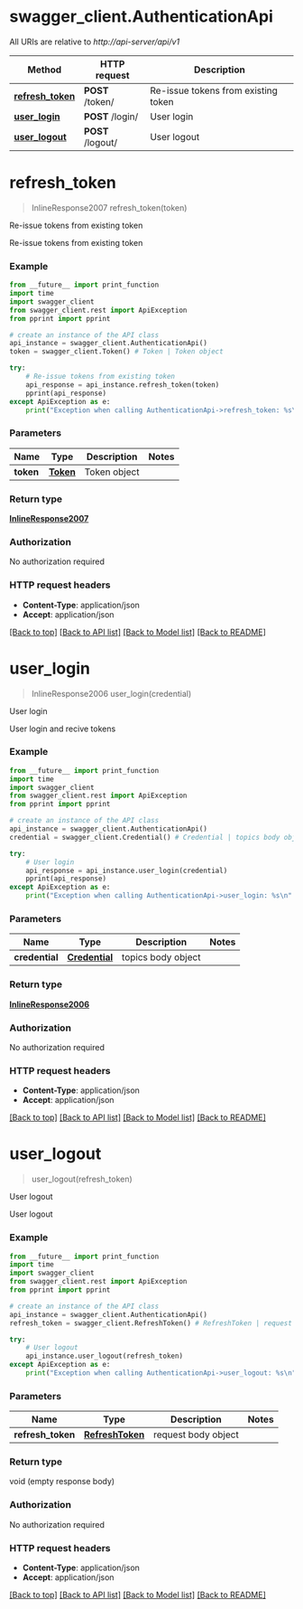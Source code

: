 # swagger_client.AuthenticationApi

All URIs are relative to *http://api-server/api/v1*

Method | HTTP request | Description
------------- | ------------- | -------------
[**refresh_token**](AuthenticationApi.md#refresh_token) | **POST** /token/ | Re-issue tokens from existing token
[**user_login**](AuthenticationApi.md#user_login) | **POST** /login/ | User login
[**user_logout**](AuthenticationApi.md#user_logout) | **POST** /logout/ | User logout


# **refresh_token**
> InlineResponse2007 refresh_token(token)

Re-issue tokens from existing token

Re-issue tokens from existing token

### Example
```python
from __future__ import print_function
import time
import swagger_client
from swagger_client.rest import ApiException
from pprint import pprint

# create an instance of the API class
api_instance = swagger_client.AuthenticationApi()
token = swagger_client.Token() # Token | Token object

try:
    # Re-issue tokens from existing token
    api_response = api_instance.refresh_token(token)
    pprint(api_response)
except ApiException as e:
    print("Exception when calling AuthenticationApi->refresh_token: %s\n" % e)
```

### Parameters

Name | Type | Description  | Notes
------------- | ------------- | ------------- | -------------
 **token** | [**Token**](Token.md)| Token object | 

### Return type

[**InlineResponse2007**](InlineResponse2007.md)

### Authorization

No authorization required

### HTTP request headers

 - **Content-Type**: application/json
 - **Accept**: application/json

[[Back to top]](#) [[Back to API list]](../README.md#documentation-for-api-endpoints) [[Back to Model list]](../README.md#documentation-for-models) [[Back to README]](../README.md)

# **user_login**
> InlineResponse2006 user_login(credential)

User login

User login and recive tokens

### Example
```python
from __future__ import print_function
import time
import swagger_client
from swagger_client.rest import ApiException
from pprint import pprint

# create an instance of the API class
api_instance = swagger_client.AuthenticationApi()
credential = swagger_client.Credential() # Credential | topics body object

try:
    # User login
    api_response = api_instance.user_login(credential)
    pprint(api_response)
except ApiException as e:
    print("Exception when calling AuthenticationApi->user_login: %s\n" % e)
```

### Parameters

Name | Type | Description  | Notes
------------- | ------------- | ------------- | -------------
 **credential** | [**Credential**](Credential.md)| topics body object | 

### Return type

[**InlineResponse2006**](InlineResponse2006.md)

### Authorization

No authorization required

### HTTP request headers

 - **Content-Type**: application/json
 - **Accept**: application/json

[[Back to top]](#) [[Back to API list]](../README.md#documentation-for-api-endpoints) [[Back to Model list]](../README.md#documentation-for-models) [[Back to README]](../README.md)

# **user_logout**
> user_logout(refresh_token)

User logout

User logout

### Example
```python
from __future__ import print_function
import time
import swagger_client
from swagger_client.rest import ApiException
from pprint import pprint

# create an instance of the API class
api_instance = swagger_client.AuthenticationApi()
refresh_token = swagger_client.RefreshToken() # RefreshToken | request body object

try:
    # User logout
    api_instance.user_logout(refresh_token)
except ApiException as e:
    print("Exception when calling AuthenticationApi->user_logout: %s\n" % e)
```

### Parameters

Name | Type | Description  | Notes
------------- | ------------- | ------------- | -------------
 **refresh_token** | [**RefreshToken**](RefreshToken.md)| request body object | 

### Return type

void (empty response body)

### Authorization

No authorization required

### HTTP request headers

 - **Content-Type**: application/json
 - **Accept**: application/json

[[Back to top]](#) [[Back to API list]](../README.md#documentation-for-api-endpoints) [[Back to Model list]](../README.md#documentation-for-models) [[Back to README]](../README.md)

